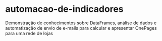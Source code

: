 # automacao-de-indicadores
 Demonstração de conhecimentos sobre DataFrames, análise de dados e automatização de envio de e-mails para calcular e apresentar OnePages para uma rede de lojas
